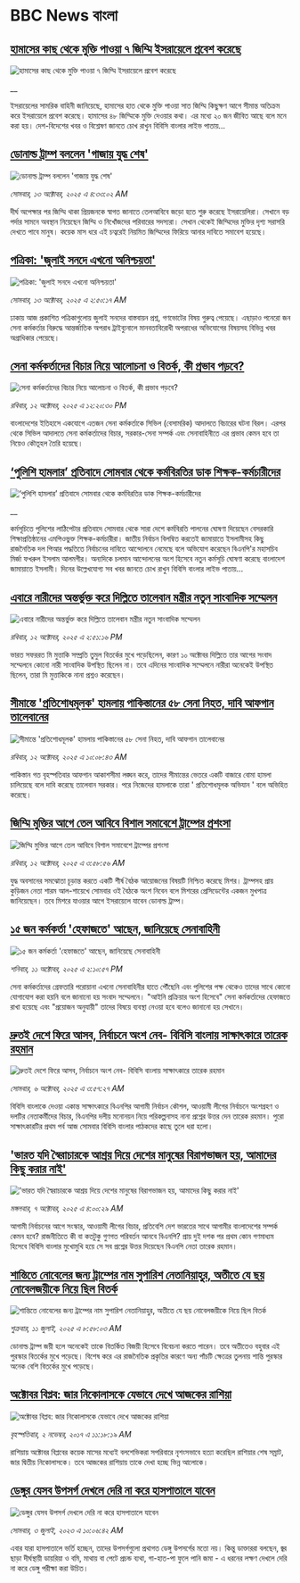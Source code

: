 # BBC News বাংলা## [হামাসের কাছ থেকে মুক্তি পাওয়া ৭ জিম্মি ইসরায়েলে প্রবেশ করেছে](https://www.bbc.co.uk/bengali/live/czxn67ek5xwt?at_medium=RSS&at_campaign=rss?at_campaign=githubrss)![হামাসের কাছ থেকে মুক্তি পাওয়া ৭ জিম্মি ইসরায়েলে প্রবেশ করেছে](https://ichef.bbci.co.uk/ace/standard/240/cpsprodpb/fbfe/live/46917f30-a7f2-11f0-928c-71dbb8619e94.jpg)__ইসরায়েলের সামরিক বাহিনী জানিয়েছে, হামাসের হাত থেকে মুক্তি পাওয়া সাত জিম্মি কিছুক্ষণ আগে সীমান্ত অতিক্রম করে ইসরায়েলে প্রবেশ করেছে।  হামাসের ৪৮ জিম্মিকে মুক্তি দেওয়ার কথা। এর মধ্যে ২০ জন জীবিত আছে বলে মনে করা হয়।  দেশ-বিদেশের খবর ও বিশ্লেষণ জানতে চোখ রাখুন বিবিসি বাংলার লাইভ পাতায়...## [ডোনাল্ড ট্রাম্প বললেন 'গাজায় যুদ্ধ শেষ'](https://www.bbc.com/bengali/articles/cn092j8x44po?at_medium=RSS&at_campaign=rss?at_campaign=githubrss)![ডোনাল্ড ট্রাম্প বললেন 'গাজায় যুদ্ধ শেষ'](https://ichef.bbci.co.uk/ace/ws/240/cpsprodpb/6b94/live/62b528a0-a7ee-11f0-92db-77261a15b9d2.jpg)_সোমবার, ১৩ অক্টোবর, ২০২৫ এ ৪:৩৩:০২ AM_দীর্ঘ অপেক্ষার পর জিম্মি থাকা প্রিয়জনকে স্বাগত জানাতে তেলআবিবে জড়ো হতে শুরু করেছে ইসরায়েলিরা। সেখানে বড় পর্দার সামনে অবস্থান নিয়েছেন জিম্মি ও নিখোঁজদের পরিবারের সদস্যরা। সেখান থেকেই জিম্মিদের মুক্তির দৃশ্য সরাসরি দেখতে পাবে মানুষ।
কয়েক মাস ধরে এই চত্বরেই নিয়মিত জিম্মিদের ফিরিয়ে আনার দাবিতে সমাবেশ হয়েছে।## [পত্রিকা: 'জুলাই সনদে এখনো অনিশ্চয়তা'](https://www.bbc.com/bengali/articles/cvgk4el847eo?at_medium=RSS&at_campaign=rss?at_campaign=githubrss)![পত্রিকা: 'জুলাই সনদে এখনো অনিশ্চয়তা'](https://ichef.bbci.co.uk/ace/ws/240/cpsprodpb/e0f7/live/8d56f960-a7d7-11f0-928c-71dbb8619e94.jpg)_সোমবার, ১৩ অক্টোবর, ২০২৫ এ ২:৫০:১৭ AM_ঢাকায় আজ প্রকাশিত পত্রিকাগুলোয় জুলাই সনদের বাস্তবায়ন প্রশ্ন, গণভোটের বিষয় গুরুত্ব পেয়েছে। এছাড়াও পনেরো জন সেনা কর্মকর্তার বিরুদ্ধে আন্তর্জাতিক অপরাধ ট্রাইব্যুনালে মানবতাবিরোধী অপরাধের অভিযোগের বিষয়সহ বিভিন্ন খবর অগ্রাধিকার পেয়েছে।## [সেনা কর্মকর্তাদের বিচার নিয়ে আলোচনা ও বিতর্ক, কী প্রভাব পড়বে?](https://www.bbc.com/bengali/articles/cx2n2v0nq40o?at_medium=RSS&at_campaign=rss?at_campaign=githubrss)![সেনা কর্মকর্তাদের বিচার নিয়ে আলোচনা ও বিতর্ক, কী প্রভাব পড়বে?](https://ichef.bbci.co.uk/ace/ws/240/cpsprodpb/79c8/live/20c0e6d0-a75f-11f0-b741-177e3e2c2fc7.jpg)_রবিবার, ১২ অক্টোবর, ২০২৫ এ ১২:২০:৩০ PM_বাংলাদেশের ইতিহাসে একযোগে এতজন সেনা কর্মকর্তাকে সিভিল (বেসামরিক) আদালতে বিচারের ঘটনা বিরল। এরপর থেকে সিভিল আদালতে সেনা কর্মকর্তাদের বিচার, সরকার-সেনা সম্পর্ক এবং সেনাবাহিনীতে এর প্রভাব কেমন হবে তা নিয়েও কৌতূহল তৈরি হয়েছে।## [‘পুলিশি হামলার’ প্রতিবাদে সোমবার থেকে কর্মবিরতির ডাক শিক্ষক-কর্মচারীদের](https://www.bbc.co.uk/bengali/live/c0ezeyx0nz7t?at_medium=RSS&at_campaign=rss?at_campaign=githubrss)![‘পুলিশি হামলার’ প্রতিবাদে সোমবার থেকে কর্মবিরতির ডাক শিক্ষক-কর্মচারীদের](https://ichef.bbci.co.uk/ace/standard/240/cpsprodpb/4d04/live/f4b98e70-a77c-11f0-92db-77261a15b9d2.jpg)__কর্মসূচিতে পুলিশের লাঠিপেটার প্রতিবাদে সোমবার থেকে সারা দেশে কর্মবিরতি পালনের ঘোষণা দিয়েছেন বেসরকারি শিক্ষাপ্রতিষ্ঠানের এমপিওভুক্ত শিক্ষক-কর্মচারীরা। জাতীয় নির্বাচন বিলম্বিত করতেই জামায়াতে ইসলামীসহ কিছু রাজনৈতিক দল পিআর পদ্ধতিতে নির্বাচনের দাবিতে আন্দোলনে নেমেছে বলে অভিযোগ করেছেন বিএনপি'র মহাসচিব মির্জা ফখরুল ইসলাম আলমগীর। অন্যদিকে চলমান আন্দোলনের অংশ হিসেবে নতুন কর্মসূচি ঘোষণা করেছে বাংলাদেশ জামায়াতে ইসলামী। দিনের উল্লেখযোগ্য সব খবর জানতে চোখ রাখুন বিবিসি বাংলার লাইভ পাতায়...## [এবারে নারীদের অন্তর্ভুক্ত করে দিল্লিতে তালেবান মন্ত্রীর নতুন সাংবাদিক সম্মেলন](https://www.bbc.com/bengali/articles/c62l246pep9o?at_medium=RSS&at_campaign=rss?at_campaign=githubrss)![এবারে নারীদের অন্তর্ভুক্ত করে দিল্লিতে তালেবান মন্ত্রীর নতুন সাংবাদিক সম্মেলন](https://ichef.bbci.co.uk/ace/ws/240/cpsprodpb/a16f/live/f51f2150-a76c-11f0-92db-77261a15b9d2.jpg)_রবিবার, ১২ অক্টোবর, ২০২৫ এ ২:৫১:১৬ PM_ভারত সফররত মি মুত্তাকি সম্প্রতি তুমুল বিতর্কের মুখে পড়েছিলেন, কারণ ১০ অক্টোবর দিল্লিতে তার আগের সংবাদ সম্মেলনে কোনো নারী সাংবাদিক উপস্থিত ছিলেন না। তবে এদিনের সাংবাদিক সম্মেলনে নারীরা অনেকেই উপস্থিত ছিলেন, তারা মি মুত্তাকিকে নানা প্রশ্নও করেছেন।## [সীমান্তে 'প্রতিশোধমূলক' হামলায় পাকিস্তানের ৫৮ সেনা নিহত, দাবি আফগান তালেবানের](https://www.bbc.com/bengali/articles/c33r3lrj1v5o?at_medium=RSS&at_campaign=rss?at_campaign=githubrss)![সীমান্তে 'প্রতিশোধমূলক' হামলায় পাকিস্তানের ৫৮ সেনা নিহত, দাবি আফগান তালেবানের](https://ichef.bbci.co.uk/ace/ws/240/cpsprodpb/18e4/live/16399ad0-a733-11f0-928c-71dbb8619e94.jpg)_রবিবার, ১২ অক্টোবর, ২০২৫ এ ১০:০৮:৪৩ AM_পাকিস্তান গত বৃহস্পতিবার আফগান আকাশসীমা লঙ্ঘন করে, তাদের সীমান্তের ভেতরে একটি বাজারে বোমা হামলা চালিয়েছে বলে দাবি করেছে তালেবান সরকার। পরে নিজেদের হামলাকে তারা ' প্রতিশোধমূলক অভিযান ' বলে অভিহিত করেছে।## [জিম্মি মুক্তির আগে তেল আবিবে বিশাল সমাবেশে ট্রাম্পের প্রশংসা](https://www.bbc.com/bengali/articles/c0eze5x2xvvo?at_medium=RSS&at_campaign=rss?at_campaign=githubrss)![জিম্মি মুক্তির আগে তেল আবিবে বিশাল সমাবেশে ট্রাম্পের প্রশংসা](https://ichef.bbci.co.uk/ace/ws/240/cpsprodpb/65d0/live/895afd90-a71c-11f0-92db-77261a15b9d2.jpg)_রবিবার, ১২ অক্টোবর, ২০২৫ এ ৩:৫৮:৫৬ AM_যুদ্ধ অবসানের সমঝোতা চূড়ান্ত করতে একটি শীর্ষ বৈঠক আয়োজনের বিষয়টি নিশ্চিত করেছে মিশর। ট্রাম্পসহ প্রায় কুড়িজন নেতা শারম আল-শায়েখে সোমবার ওই বৈঠকে অংশ নিবেন বলে মিশরের প্রেসিডেন্টের একজন মুখপাত্র জানিয়েছেন। তবে মিশরে যাওয়ার আগে ইসরায়েলে যাবেন ডোনাল্ড ট্রাম্প।## [১৫ জন কর্মকর্তা 'হেফাজতে' আছেন, জানিয়েছে সেনাবাহিনী ](https://www.bbc.com/bengali/articles/cyv6vq479qjo?at_medium=RSS&at_campaign=rss?at_campaign=githubrss)![১৫ জন কর্মকর্তা 'হেফাজতে' আছেন, জানিয়েছে সেনাবাহিনী ](https://ichef.bbci.co.uk/ace/ws/240/cpsprodpb/8c21/live/c88923c0-a6a9-11f0-928c-71dbb8619e94.jpg)_শনিবার, ১১ অক্টোবর, ২০২৫ এ ২:১০:৫৭ PM_সেনা কর্মকর্তাদের গ্রেফতারি পরোয়ানা এখনো সেনাবাহিনীর হাতে পৌঁছেনি এবং পুলিশের পক্ষ থেকেও তাদের সাথে কোনো যোগাযোগ করা হয়নি বলে জানানো হয় সংবাদ সম্মেলনে। 
"আইনি প্রক্রিয়ার অংশ হিসেবে" সেনা কর্মকর্তাদের হেফাজতে রাখা হয়েছে এবং "প্রয়োজন অনুযায়ী" তাদের বিষয়ে ব্যবস্থা নেওয়া হবে বলেও জানানো হয় সেখানে।## [দ্রুতই দেশে ফিরে আসব, নির্বাচনে অংশ নেব- বিবিসি বাংলায় সাক্ষাৎকারে তারেক রহমান](https://www.bbc.com/bengali/articles/cx2nv1jdk35o?at_medium=RSS&at_campaign=rss?at_campaign=githubrss)![দ্রুতই দেশে ফিরে আসব, নির্বাচনে অংশ নেব- বিবিসি বাংলায় সাক্ষাৎকারে তারেক রহমান](https://ichef.bbci.co.uk/ace/ws/240/cpsprodpb/546c/live/8ca02b60-a217-11f0-80f5-61832317d528.png)_সোমবার, ৬ অক্টোবর, ২০২৫ এ ৩:৫৭:২৭ AM_বিবিসি বাংলাকে দেওয়া একান্ত সাক্ষাৎকারে বিএনপির আগামী নির্বাচন কৌশল, আওয়ামী লীগের নির্বাচনে অংশগ্রহণ ও দলটির নেতাকর্মীদের বিচার, বিএনপির দলীয় মনোনয়ন নিয়ে পরিকল্পনাসহ নানা প্রশ্নের উত্তর দেন তারেক রহমান। পুরো সাক্ষাৎকারটির প্রথম পর্ব আজ সোমবার বিবিসি বাংলার পাঠকদের কাছে তুলে ধরা হলো।## ['ভারত যদি স্বৈরাচারকে আশ্রয় দিয়ে দেশের মানুষের বিরাগভাজন হয়,  আমাদের কিছু করার নাই'](https://www.bbc.com/bengali/articles/cvgq7ykkrg2o?at_medium=RSS&at_campaign=rss?at_campaign=githubrss)!['ভারত যদি স্বৈরাচারকে আশ্রয় দিয়ে দেশের মানুষের বিরাগভাজন হয়,  আমাদের কিছু করার নাই'](https://ichef.bbci.co.uk/ace/ws/240/cpsprodpb/182b/live/06be7120-a1fc-11f0-947b-6b8b23372a50.png)_মঙ্গলবার, ৭ অক্টোবর, ২০২৫ এ ৪:০০:২৯ AM_আগামী নির্বাচনের আগে সংস্কার, আওয়ামী লীগের বিচার, প্রতিবেশি দেশ ভারতের সাথে আগামীর বাংলাদেশের সম্পর্ক কেমন হবে? রাজনীতিতে কী বা কতটুকু গুণগত পরিবর্তন আনবে বিএনপি?  প্রায় দুই দশক পর প্রথম কোন গণমাধ্যম হিসেবে বিবিসি বাংলার মুখোমুখি হয়ে সে সব প্রশ্নের উত্তর দিয়েছেন বিএনপি নেতা তারেক রহমান।## [শান্তিতে নোবেলের জন্য ট্রাম্পের নাম সুপারিশ নেতানিয়াহুর, অতীতে যে ছয় নোবেলজয়ীকে নিয়ে ছিল বিতর্ক](https://www.bbc.com/bengali/articles/c3d1mgdr75eo?at_medium=RSS&at_campaign=rss?at_campaign=githubrss)![শান্তিতে নোবেলের জন্য ট্রাম্পের নাম সুপারিশ নেতানিয়াহুর, অতীতে যে ছয় নোবেলজয়ীকে নিয়ে ছিল বিতর্ক](https://ichef.bbci.co.uk/ace/ws/240/cpsprodpb/187a/live/08eb85f0-5d82-11f0-a40e-a1af2950b220.jpg)_শুক্রবার, ১১ জুলাই, ২০২৫ এ ৮:৫৮:০৩ AM_ডোনাল্ড ট্রাম্প জয়ী হলে অনেকেই তাকে বিতর্কিত বিজয়ী হিসেবে বিবেচনা করতে পারেন। তবে অতীতেও বহুবার এই পুরস্কার বিতর্কের মুখে পড়েছে। বিশেষ করে এর রাজনৈতিক প্রকৃতির কারণে অন্য পাঁচটি ক্ষেত্রের তুলনায় শান্তি পুরস্কার অনেক বেশি বিতর্কের মুখে পড়েছে।## [অক্টোবর বিপ্লব: জার নিকোলাসকে যেভাবে দেখে আজকের রাশিয়া](https://www.bbc.com/bengali/news-41844745?at_medium=RSS&at_campaign=rss?at_campaign=githubrss)![অক্টোবর বিপ্লব: জার নিকোলাসকে যেভাবে দেখে আজকের রাশিয়া](https://ichef.bbci.co.uk/ace/standard/240/cpsprodpb/4B30/production/_98584291_tsar.jpg)_বৃহস্পতিবার, ২ নভেম্বর, ২০১৭ এ ১১:১৮:১৯ AM_রাশিয়ায় অক্টোবর বিপ্লবের কয়েক মাসের মধ্যেই বলশেভিকরা সপরিবারে নৃশংসভাবে হত্যা করেছিল রাশিয়ার শেষ সম্রাট, জার দ্বিতীয় নিকোলাসকে। তবে আজকের রাশিয়ায় তাকে দেখা হচ্ছে ভিন্ন আলোকে।## [ডেঙ্গুর যেসব উপসর্গ দেখলে দেরি না করে হাসপাতালে যাবেন](https://www.bbc.com/bengali/articles/c72xp58p435o?at_medium=RSS&at_campaign=rss?at_campaign=githubrss)![ডেঙ্গুর যেসব উপসর্গ দেখলে দেরি না করে হাসপাতালে যাবেন](https://ichef.bbci.co.uk/ace/ws/240/cpsprodpb/55de/live/89449250-1973-11ee-a5ed-f9fe36f3a415.jpg)_সোমবার, ৩ জুলাই, ২০২৩ এ ১০:০৬:৪২ AM_এবার যারা হাসপাতালে ভর্তি হচ্ছেন, তাদের উপসর্গগুলো  প্রথাগত ডেঙ্গু উপসর্গের মতো নয়। কিন্তু ডাক্তাররা বলছেন, জ্বর ছাড়া দীর্ঘস্থায়ী ডায়রিয়া ও বমি, মাথায় বা পেটে প্রচন্ড ব্যথা, গা-হাত-পা ফুলে পানি জমা - এ ধরনের লক্ষণ দেখলে দেরি না করে ডেঙ্গু পরীক্ষা করা উচিত।